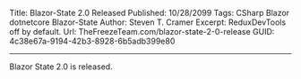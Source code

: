 Title: Blazor-State 2.0 Released
Published: 10/28/2099
Tags: CSharp Blazor dotnetcore Blazor-State
Author: Steven T. Cramer
Excerpt: ReduxDevTools off by default.
Url: TheFreezeTeam.com/blazor-state-2-0-release
GUID: 4c38e67a-9194-42b3-8928-6b5adb399e80

---

Blazor State 2.0 is released.

